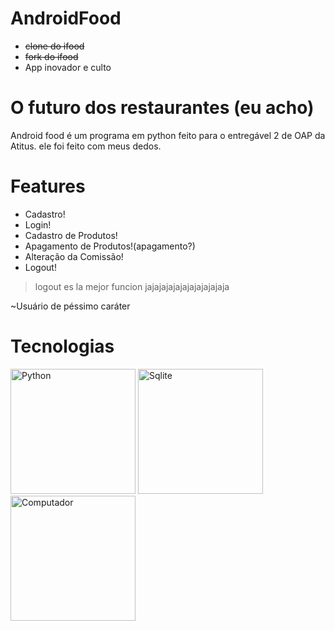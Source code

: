 # AndroidFood
- ~~clone do ifood~~
- ~~fork do ifood~~
- App inovador e culto

# O futuro dos restaurantes (eu acho)
Android food é um programa em python feito para o entregável 2 de OAP da Atitus.
ele foi feito com meus dedos.

# Features
- Cadastro!
- Login!
- Cadastro de Produtos!
- Apagamento de Produtos!(apagamento?)
- Alteração da Comissão!
- Logout!

> logout es la mejor funcion jajajajajajajajajajajaja 
>
~Usuário de péssimo caráter

# Tecnologias
<img src="https://upload.wikimedia.org/wikipedia/commons/thumb/c/c3/Python-logo-notext.svg/1869px-Python-logo-notext.svg.png" alt="Python" width="200"/>
<img src="https://upload.wikimedia.org/wikipedia/commons/3/38/SQLite370.svg" alt="Sqlite" width="200"/>
<img src="https://cdn5.colorir.com/desenhos/color/201908/um-computador-a-casa-o-quarto-1515999.jpg" alt="Computador" width="200"/>